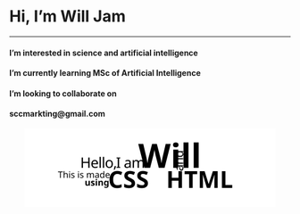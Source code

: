 <h1>  Hi, I’m Will Jam </h1>
<hr>
<h4>I’m interested in science and artificial intelligence</h4>
<h4>I’m currently learning MSc of Artificial Intelligence</h4>
<h4>I’m looking to collaborate on </h4>
<h4>sccmarkting@gmail.com</h4>
<p align="center">
<img src="./intro.svg" alt="" />
</p>
<!---
wlaa41/wlaa41 is a ✨ special ✨ repository because its `README.md` (this file) appears on your GitHub profile.
You can click the Preview link to take a look at your changes.
--->
